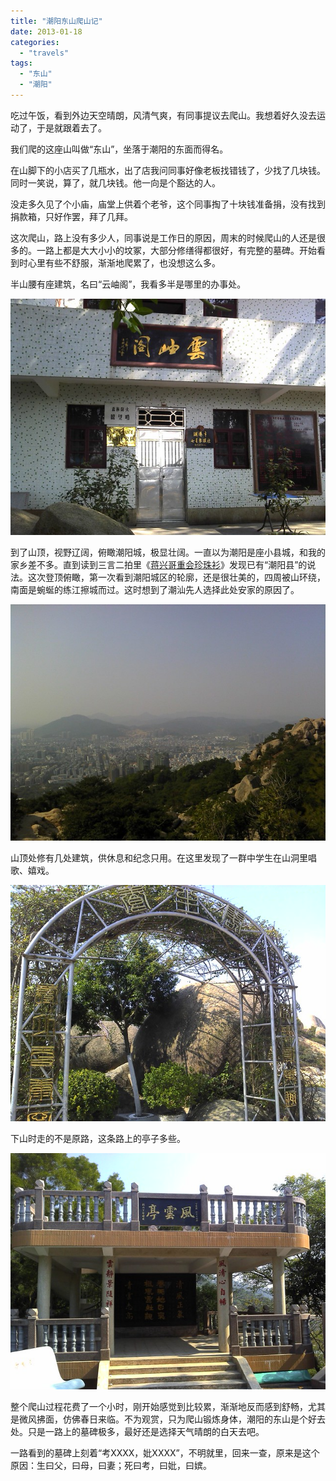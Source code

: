 ```yaml
---
title: "潮阳东山爬山记"
date: 2013-01-18
categories: 
  - "travels"
tags: 
  - "东山"
  - "潮阳"
---
```


吃过午饭，看到外边天空晴朗，风清气爽，有同事提议去爬山。我想着好久没去运动了，于是就跟着去了。

我们爬的这座山叫做“东山”，坐落于潮阳的东面而得名。

在山脚下的小店买了几瓶水，出了店我问同事好像老板找错钱了，少找了几块钱。同时一笑说，算了，就几块钱。他一向是个豁达的人。

没走多久见了个小庙，庙堂上供着个老爷，这个同事掏了十块钱准备捐，没有找到捐款箱，只好作罢，拜了几拜。

这次爬山，路上没有多少人，同事说是工作日的原因，周末的时候爬山的人还是很多的。一路上都是大大小小的坟冢，大部分修缮得都很好，有完整的墓碑。开始看到时心里有些不舒服，渐渐地爬累了，也没想这么多。

半山腰有座建筑，名曰“云岫阁”，我看多半是哪里的办事处。

![IMG_20130118_125349](images/8396448073_2a0592b2ac_z.jpg)

到了山顶，视野辽阔，俯瞰潮阳城，极显壮阔。一直以为潮阳是座小县城，和我的家乡差不多。直到读到三言二拍里《[蒋兴哥重会珍珠衫](http://www.jfsay.com/archives/469.html "一件珍珠衫")》发现已有“潮阳县”的说法。这次登顶俯瞰，第一次看到潮阳城区的轮廓，还是很壮美的，四周被山环绕，南面是蜿蜒的练江擦城而过。这时想到了潮汕先人选择此处安家的原因了。

![IMG_20130118_130840](images/8397528034_428eba50f8_z.jpg)

山顶处修有几处建筑，供休息和纪念只用。在这里发现了一群中学生在山洞里唱歌、嬉戏。

![IMG_20130118_131217](images/8395233324_446ca492d7_z.jpg)

下山时走的不是原路，这条路上的亭子多些。

![IMG_20130118_134806](images/8395227588_6d4afe6188_z.jpg)

整个爬山过程花费了一个小时，刚开始感觉到比较累，渐渐地反而感到舒畅，尤其是微风拂面，仿佛春日来临。不为观赏，只为爬山锻炼身体，潮阳的东山是个好去处。只是一路上的墓碑极多，最好还是选择天气晴朗的白天去吧。

一路看到的墓碑上刻着“考XXXX，妣XXXX”，不明就里，回来一查，原来是这个原因：生曰父，曰母，曰妻；死曰考，曰妣，曰嫔。
